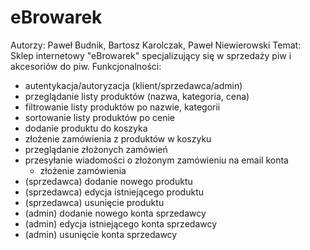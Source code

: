 # eBrowarek
Autorzy: Paweł Budnik, Bartosz Karolczak, Paweł Niewierowski
Temat: Sklep internetowy "eBrowarek" specjalizujący się w sprzedaży piw i akcesoriów do piw.
Funkcjonalności:
- autentykacja/autoryzacja (klient/sprzedawca/admin)
- przeglądanie listy produktów (nazwa, kategoria, cena)
- filtrowanie listy produktów po nazwie, kategorii
- sortowanie listy produktów po cenie
- dodanie produktu do koszyka
- złożenie zamówienia z produktów w koszyku
- przeglądanie złożonych zamówień
- przesyłanie wiadomości o złożonym zamówieniu na email konta
  - złożenie zamówienia
- (sprzedawca) dodanie nowego produktu
- (sprzedawca) edycja istniejącego produktu
- (sprzedawca) usunięcie produktu
- (admin) dodanie nowego konta sprzedawcy
- (admin) edycja istniejącego konta sprzedawcy
- (admin) usunięcie konta sprzedawcy